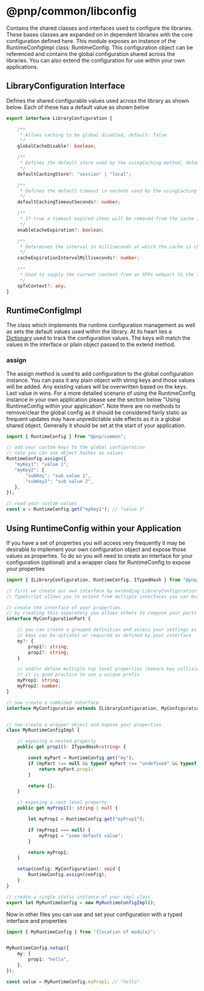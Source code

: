 # @pnp/common/libconfig

Contains the shared classes and interfaces used to configure the libraries. These bases classes are expanded on in dependent libraries with the core configuration defined here. This module exposes an instance of the RuntimeConfigImpl class: RuntimeConfig. This configuration object can be referenced and contains the global configuration shared across the libraries. You can also extend the configuration for use within your own applications.

## LibraryConfiguration Interface

Defines the shared configurable values used across the library as shown below. Each of these has a default value as shown below

```TypeScript
export interface LibraryConfiguration {

    /**
     * Allows caching to be global disabled, default: false
     */
    globalCacheDisable?: boolean;

    /**
     * Defines the default store used by the usingCaching method, default: session
     */
    defaultCachingStore?: "session" | "local";

    /**
     * Defines the default timeout in seconds used by the usingCaching method, default 30
     */
    defaultCachingTimeoutSeconds?: number;

    /**
     * If true a timeout expired items will be removed from the cache in intervals determined by cacheTimeoutInterval
     */
    enableCacheExpiration?: boolean;

    /**
     * Determines the interval in milliseconds at which the cache is checked to see if items have expired (min: 100)
     */
    cacheExpirationIntervalMilliseconds?: number;

    /**
     * Used to supply the current context from an SPFx webpart to the library
     */
    spfxContext?: any;
}
```

## RuntimeConfigImpl

The class which implements the runtime configuration management as well as sets the default values used within the library. At its heart lies a [Dictionary](collections.md)
used to track the configuration values. The keys will match the values in the interface or plain object passed to the extend method.

### assign

The assign method is used to add configuration to the global configuration instance. You can pass it any plain object with string keys and those values will be added. Any
existing values will be overwritten based on the keys. Last value in wins. For a more detailed scenario of using the RuntimeConfig instance in your own application please
see the section below "Using RuntimeConfig within your application". Note there are no methods to remove/clear the global config as it should be considered fairly static
as frequent updates may have unpredictable side effects as it is a global shared object. Generally it should be set at the start of your application.

```TypeScript
import { RuntimeConfig } from "@pnp/common";

// add your custom keys to the global configuration
// note you can use object hashes as values
RuntimeConfig.assign({
   "myKey1": "value 1",
   "myKey2": {
       "subKey": "sub value 1",
       "subKey2": "sub value 2",
   },
});

// read your custom values
const v = RuntimeConfig.get("myKey1"); // "value 1"
```

## Using RuntimeConfig within your Application

If you have a set of properties you will access very frequently it may be desirable to implement your own configuration object and expose those values as properties. To
do so you will need to create an interface for your configuration (optional) and a wrapper class for RuntimeConfig to expose your properties

```TypeScript
import { ILibraryConfiguration, RuntimeConfig, ITypedHash } from "@pnp/common";

// first we create our own interface by extending LibraryConfiguration. This allows your class to accept all the values with correct type checking. Note, because
// TypeScript allows you to extend from multiple interfaces you can build a complex configuration definition from many sub definitions.

// create the interface of your properties
// by creating this separately you allows others to compose your parts into their own config
interface MyConfigurationPart {

    // you can create a grouped definition and access your settings as an object
    // keys can be optional or required as defined by your interface
    my?: {
        prop1?: string;
        prop2?: string;
    }

    // and/or define multiple top level properties (beware key collision)
    // it is good practice to use a unique prefix
    myProp1: string;
    myProp2: number;
}

// now create a combined interface
interface MyConfiguration extends ILibraryConfiguration, MyConfigurationPart { }


// now create a wrapper object and expose your properties
class MyRuntimeConfigImpl {

    // exposing a nested property
    public get prop1(): ITypedHash<string> {

        const myPart = RuntimeConfig.get("my");
        if (myPart !== null && typeof myPart !== "undefined" && typeof myPart.prop1 !== "undefined") {
            return myPart.prop1;
        }

        return {};
    }

    // exposing a root level property
    public get myProp1(): string | null {

        let myProp1 = RuntimeConfig.get("myProp1");

        if (myProp1 === null) {
            myProp1 = "some default value";
        }

        return myProp1;
    }

    setup(config: MyConfiguration): void {
        RuntimeConfig.assign(config);
    }
}

// create a single static instance of your impl class
export let MyRuntimeConfig = new MyRuntimeConfigImpl();
```

Now in other files you can use and set your configuration with a typed interface and properties

```TypeScript
import { MyRuntimeConfig } from "{location of module}";


MyRuntimeConfig.setup({
    my: {
        prop1: "hello",
    },
});

const value = MyRuntimeConfig.myProp1; // "hello"
```
